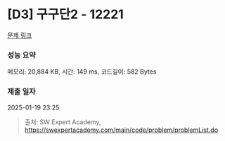 # [D3] 구구단2 - 12221 

[문제 링크](https://swexpertacademy.com/main/code/problem/problemDetail.do?contestProbId=AXpz3dravpQDFATi) 

### 성능 요약

메모리: 20,884 KB, 시간: 149 ms, 코드길이: 582 Bytes

### 제출 일자

2025-01-19 23:25



> 출처: SW Expert Academy, https://swexpertacademy.com/main/code/problem/problemList.do